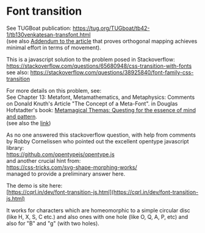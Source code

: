# Font transition

See TUGBoat publication:
https://tug.org/TUGboat/tb42-1/tb130venkatesan-transfont.html<br>
(see also [Addendum to the article](https://cqrl.in/x2WesYy) that proves orthogonal mapping achieves minimal effort in terms of movement).

This is a javascript solution to the problem posed in Stackoverflow:<br>
https://stackoverflow.com/questions/65680948/css-transition-with-fonts
see also:
https://stackoverflow.com/questions/38925840/font-family-css-transition

For more details on this problem, see:<br>
See Chapter 13: Metafont, Metamathematics, and Metaphysics: Comments on Donald Knuth's Article "The Concept of a Meta-Font". in Douglas Hofstadter's book:
[Metamagical Themas: Questing for the essence of mind and pattern](https://www.amazon.in/Metamagical-Themas-Douglas-Hofstadter/dp/0465045669).<br>
(see also the [link](https://s3-us-west-2.amazonaws.com/visiblelanguage/pdf/V16N4_1982_E.pdf))

As no one answered this stackoverflow question, with help from comments by Robby Cornelissen who pointed out the excellent opentype javascript library:<br>
https://github.com/opentypejs/opentype.js<br>
and another crucial hint from:<br>
https://css-tricks.com/svg-shape-morphing-works/<br>
managed to provide a preliminary answer here.<br>

The demo is site here:<br>
[https://cqrl.in/dev/font-transition-js.html](https://cqrl.in/dev/font-transition-js.html)

It works for characters which are homeomorphic to a simple circular disc (like H, X, S, C etc.) and also ones with one hole (like O, Q, A, P, etc) and also for "B" and "g" (with two holes).




